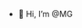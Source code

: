 - 👋 Hi, I’m @MG


<!---
MG40/MG40 is a ✨ special ✨ repository because its `README.md` (this file) appears on your GitHub profile.
You can click the Preview link to take a look at your changes.
--->
